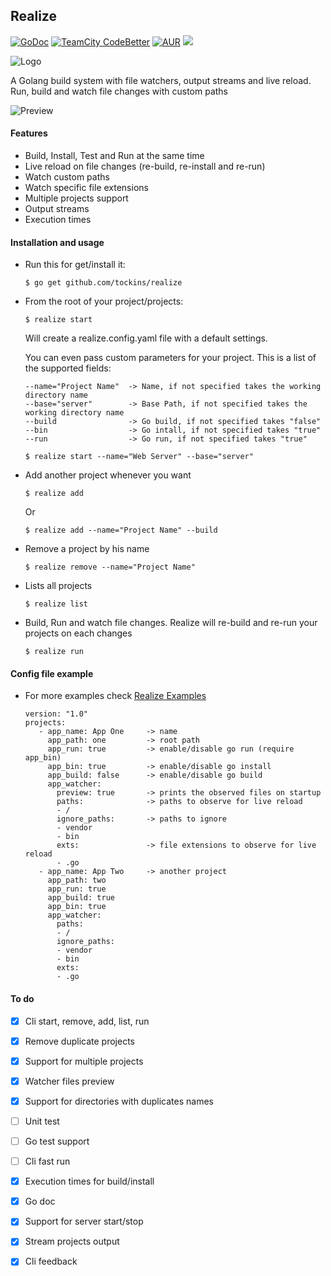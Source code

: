 ## Realize
[![GoDoc](https://img.shields.io/badge/documentation-godoc-blue.svg)](https://godoc.org/github.com/tockins/realize/realize)
[![TeamCity CodeBetter](https://img.shields.io/teamcity/codebetter/bt428.svg?maxAge=2592000?style=flat-square)](https://travis-ci.org/tockins/realize)
[![AUR](https://img.shields.io/aur/license/yaourt.svg?maxAge=2592000?style=flat-square)](https://raw.githubusercontent.com/tockins/realize/v1/LICENSE)
[![](https://img.shields.io/badge/realize-examples-yellow.svg)](https://github.com/tockins/realize-examples)


![Logo](http://i.imgur.com/8nr2s1b.jpg)

A Golang build system with file watchers, output streams and live reload. Run, build and watch file changes with custom paths

![Preview](http://i.imgur.com/XljkxAA.png)

#### Features

- Build, Install, Test and Run at the same time
- Live reload on file changes (re-build, re-install and re-run)
- Watch custom paths
- Watch specific file extensions
- Multiple projects support
- Output streams
- Execution times

#### Installation and usage

- Run this for get/install it:

    ```
    $ go get github.com/tockins/realize
    ```
- From the root of your project/projects:

    ```
    $ realize start 
    ```
    Will create a realize.config.yaml file with a default settings.
    
    You can even pass custom parameters for your project. This is a list of the supported fields:
    
    ```
    --name="Project Name"  -> Name, if not specified takes the working directory name
    --base="server"        -> Base Path, if not specified takes the working directory name    
    --build                -> Go build, if not specified takes "false"    
    --bin                  -> Go intall, if not specified takes "true"    
    --run                  -> Go run, if not specified takes "true"  
    ```
    
    ```
    $ realize start --name="Web Server" --base="server"
    ```
    
- Add another project whenever you want    

    ```
    $ realize add
    ``` 
    Or   
       
    ```
    $ realize add --name="Project Name" --build
    ```
- Remove a project by his name

    ```
    $ realize remove --name="Project Name"
    ```
- Lists all projects

    ```
    $ realize list
    ```
- Build, Run and watch file changes. Realize will re-build and re-run your projects on each changes

    ```
    $ realize run 
    ```

#### Config file example

- For more examples check [Realize Examples](https://github.com/tockins/realize-examples)
     
     ```
    version: "1.0"
    projects:
        - app_name: App One     -> name
          app_path: one         -> root path
          app_run: true         -> enable/disable go run (require app_bin)
          app_bin: true         -> enable/disable go install
          app_build: false      -> enable/disable go build
          app_watcher:
            preview: true       -> prints the observed files on startup
            paths:              -> paths to observe for live reload
            - /
            ignore_paths:       -> paths to ignore
            - vendor
            - bin
            exts:               -> file extensions to observe for live reload
            - .go
        - app_name: App Two     -> another project
          app_path: two
          app_run: true
          app_build: true
          app_bin: true
          app_watcher:
            paths:
            - /
            ignore_paths:
            - vendor
            - bin
            exts:
            - .go 
    ```                    

#### To do
- [x] Cli start, remove, add, list, run
- [x] Remove duplicate projects
- [x] Support for multiple projects
- [x] Watcher files preview
- [x] Support for directories with duplicates names
- [ ] Unit test
- [ ] Go test support
- [ ] Cli fast run
- [x] Execution times for build/install 
- [x] Go doc
- [x] Support for server start/stop 
- [x] Stream projects output
- [x] Cli feedback


